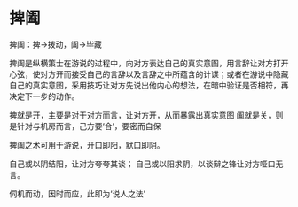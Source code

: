# 捭阖

捭阖：捭→拨动，阖→毕藏

捭阖是纵横策士在游说的过程中，向对方表达自己的真实意图，用言辞让对方打开心弦，使对方开而接受自己的言辞以及言辞之中所蕴含的计谋；或者在游说中隐藏自己的真实意图，采用技巧让对方先说出他内心的想法，在暗中验证是否相符，再决定下一步的动作。

捭就是开，主要是对于对方而言，让对方开，从而暴露出真实意图
阖就是关，则是针对与机房而言，己方要‘合’，要密而自保

捭阖之术可用于游说，开口即阳，默口即阴。

自己或以阴结阳，让对方夸夸其谈；
自己或以阳求阴，以谈辩之锋让对方哑口无言。

伺机而动，因时而应，此即为‘说人之法’